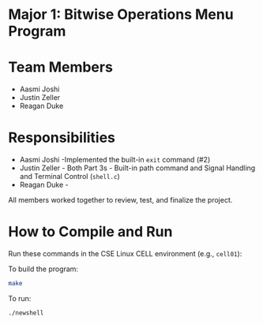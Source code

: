 # Major 1: Bitwise Operations Menu Program

# Team Members
- Aasmi Joshi 
- Justin Zeller
- Reagan Duke

# Responsibilities
- Aasmi Joshi -Implemented the built-in `exit` command (#2) 
- Justin Zeller - Both Part 3s - Built-in path command and Signal Handling and Terminal Control (`shell.c`)
- Reagan Duke -

All members worked together to review, test, and finalize the project.

# How to Compile and Run
Run these commands in the CSE Linux CELL environment (e.g., `cell01`): 

To build the program:
```bash
make
```

To run:
```
./newshell
```

